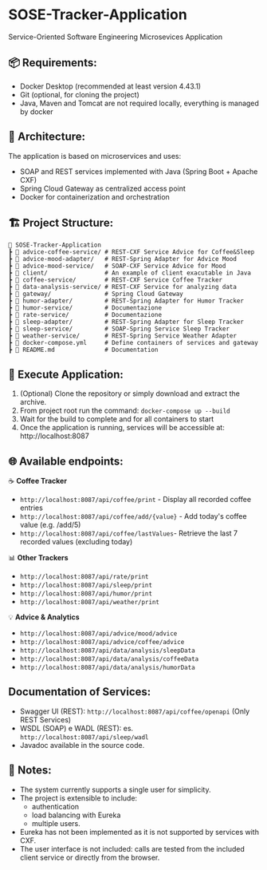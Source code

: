 # SOSE-Tracker-Application
Service-Oriented Software Engineering Microsevices Application

## 📦 Requirements:
- Docker Desktop (recommended at least version 4.43.1)
- Git (optional, for cloning the project)
- Java, Maven and Tomcat are not required locally, everything is managed by docker

## 🧱 Architecture:
The application is based on microservices and uses:
- SOAP and REST services implemented with Java (Spring Boot + Apache CXF)
- Spring Cloud Gateway as centralized access point
- Docker for containerization and orchestration

## 🏗 Project Structure:
```
📂 SOSE-Tracker-Application
┣ 📂 advice-coffee-service/ # REST-CXF Service Advice for Coffee&Sleep
┣ 📂 advice-mood-adapter/   # REST-Spring Adapter for Advice Mood
┣ 📂 advice-mood-service/   # SOAP-CXF Service Advice for Mood
┣ 📂 client/                # An example of client exacutable in Java
┣ 📂 coffee-service/        # REST-CXF Service Coffee Tracker
┣ 📂 data-analysis-service/ # REST-CXF Service for analyzing data
┣ 📂 gateway/               # Spring Cloud Gateway
┣ 📂 humor-adapter/         # REST-Spring Adapter for Humor Tracker
┣ 📂 humor-service/         # Documentazione
┣ 📂 rate-service/          # Documentazione
┣ 📂 sleep-adapter/         # REST-Spring Adapter for Sleep Tracker
┣ 📂 sleep-service/         # SOAP-Spring Service Sleep Tracker
┣ 📂 weather-service/       # REST-Spring Service Weather Adapter
┣ 📄 docker-compose.yml     # Define containers of services and gateway
┣ 📄 README.md              # Documentation 
```
## 🚀 Execute Application:
1. (Optional) Clone the repository or simply download and extract the archive.
2. From project root run the command: `docker-compose up --build`
3. Wait for the build to complete and for all containers to start
4. Once the application is running, services will be accessible at: http://localhost:8087

## 🌐 Available endpoints:
☕ **Coffee Tracker**
- `http://localhost:8087/api/coffee/print` -  Display all recorded coffee entries
- `http://localhost:8087/api/coffee/add/{value}` - Add today's coffee value (e.g. /add/5)
- `http://localhost:8087/api/coffee/lastValues`- Retrieve the last 7 recorded values (excluding today)

📊 **Other Trackers**
- `http://localhost:8087/api/rate/print`
- `http://localhost:8087/api/sleep/print`
- `http://localhost:8087/api/humor/print`
- `http://localhost:8087/api/weather/print`

💡 **Advice & Analytics**
- `http://localhost:8087/api/advice/mood/advice`
- `http://localhost:8087/api/advice/coffee/advice`
- `http://localhost:8087/api/data/analysis/sleepData`
- `http://localhost:8087/api/data/analysis/coffeeData`
- `http://localhost:8087/api/data/analysis/humorData`

## Documentation of Services:
- Swagger UI (REST): `http://localhost:8087/api/coffee/openapi` (Only REST Services)
- WSDL (SOAP) e WADL (REST): es. `http://localhost:8087/api/sleep/wadl`
- Javadoc available in the source code.

## 📌 Notes:
- The system currently supports a single user for simplicity.
- The project is extensible to include:
    - authentication
    - load balancing with Eureka
    - multiple users. 
- Eureka has not been implemented as it is not supported by services with CXF.
- The user interface is not included: calls are tested from the included client service or directly from the browser.

